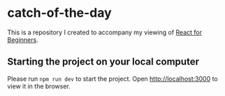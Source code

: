 # catch-of-the-day

This is a repository I created to accompany my viewing of [React for Beginners](https://github.com/wesbos/React-For-Beginners-Starter-Files).

## Starting the project on your local computer

Please run `npm run dev` to start the project. Open [http://localhost:3000](http://localhost:3000) to view it in the browser.

